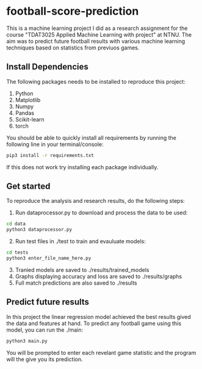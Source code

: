 # football-score-prediction
This is a machine learning project I did as a research assignment for the course "TDAT3025 Applied Machine Learning with project" at NTNU. The aim was to predict future football results with various machine learning techniques based on statistics from previuos games.

## Install Dependencies
The following packages needs to be installed to reproduce this project:

1. Python
2. Matplotlib
3. Numpy
4. Pandas
5. Scikit-learn
6. torch

You should be able to quickly install all requirements by running the following line in your terminal/console:
```bash
pip3 install -r requirements.txt
```
If this does not work try installing each package individually.

## Get started
To reproduce the analysis and research results, do the following steps:
1. Run dataprocessor.py to download and process the data to be used:
```bash
cd data
python3 dataprocessor.py
```
2. Run test files in ./test to train and evauluate models:
```bash
cd tests
python3 enter_file_name_here.py
```
3. Tranied models are saved to ./results/trained_models
4. Graphs displaying accuracy and loss are saved to ./results/graphs
5. Full match predictions are also saved to ./results

## Predict future results
In this project the linear regression model achieved the best results gived the data and features at hand. To predict any football game using this model, you can run the ./main:
```bash
python3 main.py
```
You will be prompted to enter each revelant game statistic and the program will the give you its prediction. 
